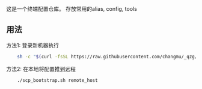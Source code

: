 这是一个终端配置仓库。
存放常用的alias, config, tools

## 用法
方法1: 登录新机器执行
```sh
    sh -c "$(curl -fsSL https://raw.githubusercontent.com/changmu/_qzg/master/bootstrap.sh)"
```
方法2: 在本地将配置推到远程
```sh
    ./scp_bootstrap.sh remote_host
```
